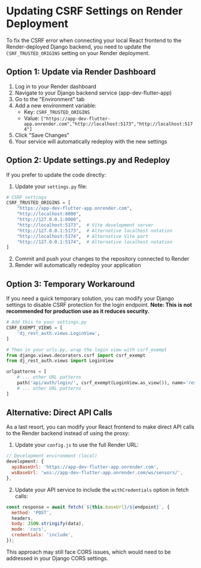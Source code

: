 # Updating CSRF Settings on Render Deployment

To fix the CSRF error when connecting your local React frontend to the Render-deployed Django backend, you need to update the `CSRF_TRUSTED_ORIGINS` setting on your Render deployment.

## Option 1: Update via Render Dashboard

1. Log in to your Render dashboard
2. Navigate to your Django backend service (app-dev-flutter-app)
3. Go to the "Environment" tab
4. Add a new environment variable:
   - Key: `CSRF_TRUSTED_ORIGINS`
   - Value: `["https://app-dev-flutter-app.onrender.com","http://localhost:5173","http://localhost:5174"]`
5. Click "Save Changes"
6. Your service will automatically redeploy with the new settings

## Option 2: Update settings.py and Redeploy

If you prefer to update the code directly:

1. Update your `settings.py` file:

```python
# CSRF settings
CSRF_TRUSTED_ORIGINS = [
    "https://app-dev-flutter-app.onrender.com",
    "http://localhost:8000",
    "http://127.0.0.1:8000",
    "http://localhost:5173",  # Vite development server
    "http://127.0.0.1:5173",  # Alternative localhost notation
    "http://localhost:5174",  # Alternative Vite port
    "http://127.0.0.1:5174",  # Alternative localhost notation
]
```

2. Commit and push your changes to the repository connected to Render
3. Render will automatically redeploy your application

## Option 3: Temporary Workaround

If you need a quick temporary solution, you can modify your Django settings to disable CSRF protection for the login endpoint. **Note: This is not recommended for production use as it reduces security.**

```python
# Add this to your settings.py
CSRF_EXEMPT_VIEWS = [
    'dj_rest_auth.views.LoginView',
]

# Then in your urls.py, wrap the login view with csrf_exempt
from django.views.decorators.csrf import csrf_exempt
from dj_rest_auth.views import LoginView

urlpatterns = [
    # ... other URL patterns
    path('api/auth/login/', csrf_exempt(LoginView.as_view()), name='rest_login'),
    # ... other URL patterns
]
```

## Alternative: Direct API Calls

As a last resort, you can modify your React frontend to make direct API calls to the Render backend instead of using the proxy:

1. Update your `config.js` to use the full Render URL:

```javascript
// Development environment (local)
development: {
  apiBaseUrl: 'https://app-dev-flutter-app.onrender.com',
  wsBaseUrl: 'wss://app-dev-flutter-app.onrender.com/ws/sensors/',
},
```

2. Update your API service to include the `withCredentials` option in fetch calls:

```javascript
const response = await fetch(`${this.baseUrl}/${endpoint}`, {
  method: 'POST',
  headers,
  body: JSON.stringify(data),
  mode: 'cors',
  credentials: 'include',
});
```

This approach may still face CORS issues, which would need to be addressed in your Django CORS settings.
